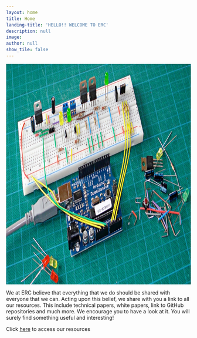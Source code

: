 ```yaml
---
layout: home
title: Home
landing-title: 'HELLO!! WELCOME TO ERC'
description: null
image:  
author: null
show_tile: false
---
```

<div class=image stlye align="centre">
<img align="middle" src="reso.jpg" height = "600" width = "1000" >
</div>

We at ERC believe that everything that we do should be shared with everyone that we can. Acting upon this belief, we share with you a link to all our resources. This include technical papers, white papers, link to GitHub repositories and much more. We encourage you to have a look at it. You will surely find something useful and interesting!

Click <a href="https://drive.google.com/open?id=1UWH5wGML_0DUka5HIniH0CiyZShqLC3W" >here</a> to access our resources
